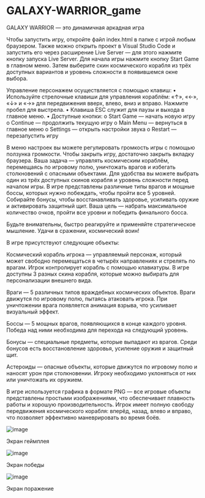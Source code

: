 # GALAXY-WARRIOR_game

GALAXY WARRIOR — это динамичная аркадная игра

Чтобы запустить игру, откройте файл index.html в папке с игрой любым браузером. Также можно открыть проект в Visual Studio Code и запустить его через расширение Live Server — для этого нажмите кнопку запуска Live Server. Для начала игры нажмите кнопку Start Game в главном меню. Затем выберите скин космического корабля из трёх доступных вариантов и уровень сложности в появившемся окне выбора.

Управление персонажем осуществляется с помощью клавиш:
•	Используйте стрелочные клавиши для управления кораблём:
«↑», «←», «↓» и «→» для передвижения вверх, влево, вниз и вправо. Нажмите пробел для выстрела.
•	Клавиша ESC служит для паузы и выхода в главное меню.
•	Доступные кнопки:
o	Start Game — начать новую игру
o	Continue — продолжить текущую игру 
o	Main Menu — вернуться в главное меню
o	Settings — открыть настройки звука
o	Restart — перезапустить игру

В меню настроек вы можете регулировать громкость игры с помощью ползунка громкости. Чтобы закрыть игру, достаточно закрыть вкладку браузера. 
Ваша задача — управлять космическим кораблём, перемещаясь по игровому полю, уничтожать врагов и избегать столкновений с опасными объектами. Для удобства вы можете выбрать один из трёх доступных скинов корабля и уровень сложности перед началом игры. В игре представлены различные типы врагов и мощные боссы, которых нужно побеждать, чтобы пройти все 5 уровней. Собирайте бонусы, чтобы восстанавливать здоровье, усиливать оружие и активировать защитный щит. Ваша цель — набрать максимальное количество очков, пройти все уровни и победить финального босса. 

Будьте внимательны, быстро реагируйте и применяйте стратегическое мышление. Удачи в сражении, космический воин!

В игре присутствуют следующие объекты:

Космический корабль игрока — управляемый персонаж, который может свободно перемещаться в четырёх направлениях и стрелять по врагам. Игрок контролирует корабль с помощью клавиатуры. В игре доступны 3 разных скина корабля, которые можно выбирать для персонализации внешнего вида.

Враги — 5 различных типов враждебных космических объектов. Враги движутся по игровому полю, пытаясь атаковать игрока. При уничтожении врага появляется анимация взрыва, что усиливает визуальный эффект.

Боссы — 5 мощных врагов, появляющихся в конце каждого уровня. Победа над ними необходима для перехода на следующий уровень.

Бонусы — специальные предметы, которые выпадают из врагов. Среди бонусов есть восстановление здоровья, усиление оружия и защитный щит.

Астероиды — опасные объекты, которые движутся по игровому полю и наносят урон при столкновении. Игроку необходимо уклоняться от них или уничтожать их оружием.

В игре используется графика в формате PNG — все игровые объекты представлены простыми изображениями, что обеспечивает плавность работы и хорошую производительность. Игрок имеет полную свободу передвижения космического корабля: вперёд, назад, влево и вправо, что позволяет эффективно маневрировать во время боёв.

![image](https://github.com/user-attachments/assets/62b515f3-9bb2-499a-97b4-88143340c7aa)

Экран геймплея

![image](https://github.com/user-attachments/assets/2b74aaa7-8508-44d6-9fba-8477191f15e8)

Экран победы

![image](https://github.com/user-attachments/assets/69c06884-9d60-413d-bd19-2505514b08b3)

Экран поражение




